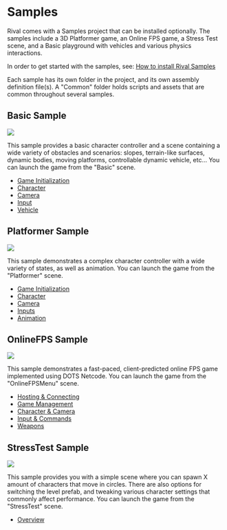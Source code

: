 
# Samples

Rival comes with a Samples project that can be installed optionally. The samples include a 3D Platformer game, an Online FPS game, a Stress Test scene, and a Basic playground with vehicles and various physics interactions.

In order to get started with the samples, see: [How to install Rival Samples](./Samples/samples-installation.md)

Each sample has its own folder in the project, and its own assembly definition file(s). A "Common" folder holds scripts and assets that are common throughout several samples.


## Basic Sample

![](./Images/basic_sample.png)

This sample provides a basic character controller and a scene containing a wide variety of obstacles and scenarios: slopes, terrain-like surfaces, dynamic bodies, moving platforms, controllable dynamic vehicle, etc... You can launch the game from the "Basic" scene.
- [Game Initialization](./Samples/BasicSample/game-initialization.md)
- [Character](./Samples/BasicSample/character.md)
- [Camera](./Samples/BasicSample/camera.md)
- [Input](./Samples/BasicSample/input.md)
- [Vehicle](./Samples/BasicSample/vehicle.md)

## Platformer Sample

![](./Images/platformer_sample.png)

This sample demonstrates a complex character controller with a wide variety of states, as well as animation. You can launch the game from the "Platformer" scene.
- [Game Initialization](./Samples/PlatformerSample/game-initialization.md)
- [Character](./Samples/PlatformerSample/character.md)
- [Camera](./Samples/PlatformerSample/camera.md)
- [Inputs](./Samples/PlatformerSample/input.md)
- [Animation](./Samples/PlatformerSample/animation.md)

## OnlineFPS Sample

![](./Images/onlinefps_sample.png)

This sample demonstrates a fast-paced, client-predicted online FPS game implemented using DOTS Netcode. You can launch the game from the "OnlineFPSMenu" scene.
- [Hosting & Connecting](./Samples/OnlineFPSSample/hosting-connecting.md)
- [Game Management](./Samples/OnlineFPSSample/game-management.md)
- [Character & Camera](./Samples/OnlineFPSSample/character-and-camera.md)
- [Input & Commands](./Samples/OnlineFPSSample/input-and-commands.md)
- [Weapons](./Samples/OnlineFPSSample/weapons.md)

## StressTest Sample

![](./Images/stresstest_sample.png)

This sample provides you with a simple scene where you can spawn X amount of characters that move in circles. There are also options for switching the level prefab, and tweaking various character settings that commonly affect performance. You can launch the game from the "StressTest" scene.
- [Overview](./Samples/StressTestSample/overview.md)